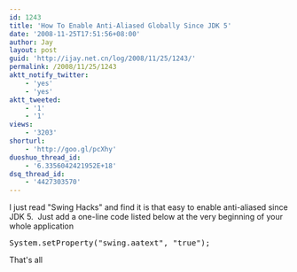 ```yaml
---
id: 1243
title: 'How To Enable Anti-Aliased Globally Since JDK 5'
date: '2008-11-25T17:51:56+08:00'
author: Jay
layout: post
guid: 'http://ijay.net.cn/log/2008/11/25/1243/'
permalink: /2008/11/25/1243
aktt_notify_twitter:
    - 'yes'
    - 'yes'
aktt_tweeted:
    - '1'
    - '1'
views:
    - '3203'
shorturl:
    - 'http://goo.gl/pcXhy'
duoshuo_thread_id:
    - '6.3356042421952E+18'
dsq_thread_id:
    - '4427303570'
---
```


I just read "Swing Hacks" and find it is that easy to enable anti-aliased since JDK 5.  Just add a one-line code listed below at the very beginning of your whole application
<pre lang="java">System.setProperty("swing.aatext", "true");</pre>
That's all